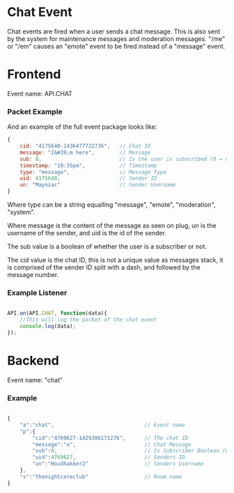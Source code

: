 # Chat Event

Chat events are fired when a user sends a chat message. This is also sent by the system for maintenance messages and
moderation messages. "/me" or "/em" causes an "emote" event to be fired instead of a "message" event.

# Frontend

Event name: API.CHAT

### Packet Example

And an example of the full event package looks like:

```js
{
    cid: "4175640-1436477722736", 	// Chat ID
    message: "I&#39;m here", 		// Message
    sub: 0, 						// Is the user is subscribed (0 = no, 1 = yes) 
    timestamp: "10:35pm", 			// Timestamp
    type: "message", 				// Message Type
    uid: 4175640, 					// Sender ID
    un: "Mayniac" 					// Sender Username
}
```

Where type can be a string equalling "message", "emote", "moderation", "system".

Where message is the content of the message as seen on plug, un is the username of the sender, and uid is the id of
the sender.

The sub value is a boolean of whether the user is a subscriber or not.

The cid value is the chat ID, this is not a unique value as messages stack, it is comprised of the sender ID split with 
a dash, and followed by the message number.

### Example Listener

```js

API.on(API.CHAT, function(data){
    //This will log the packet of the chat event
    console.log(data);
});

```

# Backend

Event name: "chat"

### Example
```js

{
    "a":"chat",                             // Event name
    "p":{                                   
        "cid":"4769627-1429306171276",      // The chat ID
        "message":"a",                      // Chat Message
        "sub":0,                            // Is Subscriber Boolean (0 = no, 1 = yes) 
        "uid":4769627,                      // Senders ID 
        "un":"Houdhakker2"                  // Senders Username
    },
    "s":"thenightcoreclub"                  // Room name
}
```




